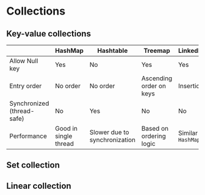 # Collections

## Key-value collections

| | HashMap | Hashtable | Treemap | LinkedHashMap | WeakHashMap | IdentityHashMap |
|---|---|---|---|---|---|---|
| Allow Null key | Yes | No | Yes | Yes | Yes | No |
| Entry order | No order | No order | Ascending order on keys | Insertion order | No order | No order |
| Synchronized (thread-safe) | No | Yes | No | No | No | No |
| Performance | Good in single thread | Slower due to synchronization | Based on ordering logic | Similar to `HashMap` | Similar to `HashMap` | Similar to `HashMap` |

## Set collection

## Linear collection
